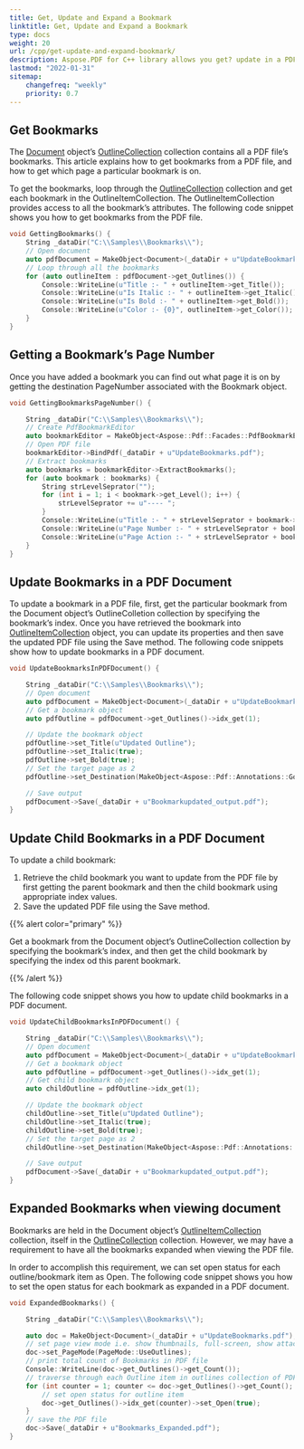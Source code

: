 ```yaml
---
title: Get, Update and Expand a Bookmark 
linktitle: Get, Update and Expand a Bookmark
type: docs
weight: 20
url: /cpp/get-update-and-expand-bookmark/
description: Aspose.PDF for C++ library allows you get? update in a PDF file with our .
lastmod: "2022-01-31"
sitemap:
    changefreq: "weekly"
    priority: 0.7
---
```


## Get Bookmarks

The [Document](https://apireference.aspose.com/pdf/cpp/class/aspose.pdf.document) object’s [OutlineCollection](https://apireference.aspose.com/pdf/cpp/class/aspose.pdf.outline_collection) collection contains all a PDF file’s bookmarks. This article explains how to get bookmarks from a PDF file, and how to get which page a particular bookmark is on.

To get the bookmarks, loop through the [OutlineCollection](https://apireference.aspose.com/pdf/cpp/class/aspose.pdf.outline_collection) collection and get each bookmark in the OutlineItemCollection. The OutlineItemCollection provides access to all the bookmark’s attributes. The following code snippet shows you how to get bookmarks from the PDF file.

```cpp
void GettingBookmarks() {
	String _dataDir("C:\\Samples\\Bookmarks\\");
	// Open document
	auto pdfDocument = MakeObject<Document>(_dataDir + u"UpdateBookmarks.pdf");
	// Loop through all the bookmarks
	for (auto outlineItem : pdfDocument->get_Outlines()) {
		Console::WriteLine(u"Title :- " + outlineItem->get_Title());
		Console::WriteLine(u"Is Italic :- " + outlineItem->get_Italic());
		Console::WriteLine(u"Is Bold :- " + outlineItem->get_Bold());
		Console::WriteLine(u"Color :- {0}", outlineItem->get_Color());
	}
}
```

## Getting a Bookmark’s Page Number

Once you have added a bookmark you can find out what page it is on by getting the destination PageNumber associated with the Bookmark object.

```cpp
void GettingBookmarksPageNumber() {

	String _dataDir("C:\\Samples\\Bookmarks\\");
	// Create PdfBookmarkEditor
	auto bookmarkEditor = MakeObject<Aspose::Pdf::Facades::PdfBookmarkEditor>();
	// Open PDF file
	bookmarkEditor->BindPdf(_dataDir + u"UpdateBookmarks.pdf");
	// Extract bookmarks
	auto bookmarks = bookmarkEditor->ExtractBookmarks();
	for (auto bookmark : bookmarks) {
		String strLevelSeprator("");
		for (int i = 1; i < bookmark->get_Level(); i++) {
			strLevelSeprator += u"---- ";
		}
		Console::WriteLine(u"Title :- " + strLevelSeprator + bookmark->get_Title());
		Console::WriteLine(u"Page Number :- " + strLevelSeprator + bookmark->get_PageNumber());
		Console::WriteLine(u"Page Action :- " + strLevelSeprator + bookmark->get_Action());
	}
}
```

## Update Bookmarks in a PDF Document

To update a bookmark in a PDF file, first, get the particular bookmark from the Document object’s OutlineColletion collection by specifying the bookmark’s index. Once you have retrieved the bookmark into [OutlineItemCollection](https://apireference.aspose.com/pdf/cpp/class/aspose.pdf.outline_item_collection) object, you can update its properties and then save the updated PDF file using the Save method. The following code snippets show how to update bookmarks in a PDF document.

```cpp
void UpdateBookmarksInPDFDocument() {

	String _dataDir("C:\\Samples\\Bookmarks\\");
	// Open document
	auto pdfDocument = MakeObject<Document>(_dataDir + u"UpdateBookmarks.pdf");
	// Get a bookmark object
	auto pdfOutline = pdfDocument->get_Outlines()->idx_get(1);

	// Update the bookmark object
	pdfOutline->set_Title(u"Updated Outline");
	pdfOutline->set_Italic(true);
	pdfOutline->set_Bold(true);
	// Set the target page as 2
	pdfOutline->set_Destination(MakeObject<Aspose::Pdf::Annotations::GoToAction>(pdfDocument->get_Pages()->idx_get(2)));

	// Save output
	pdfDocument->Save(_dataDir + u"Bookmarkupdated_output.pdf");
}
```

## Update Child Bookmarks in a PDF Document

To update a child bookmark:

1. Retrieve the child bookmark you want to update from the PDF file by first getting the parent bookmark and then the child bookmark using appropriate index values.
1. Save the updated PDF file using the Save method.

{{% alert color="primary" %}}

Get a bookmark from the Document object’s OutlineCollection collection by specifying the bookmark’s index, and then get the child bookmark by specifying the index od this parent bookmark.

{{% /alert %}}

The following code snippet shows you how to update child bookmarks in a PDF document.

```cpp
void UpdateChildBookmarksInPDFDocument() {

	String _dataDir("C:\\Samples\\Bookmarks\\");
	// Open document
	auto pdfDocument = MakeObject<Document>(_dataDir + u"UpdateBookmarks.pdf");
	// Get a bookmark object
	auto pdfOutline = pdfDocument->get_Outlines()->idx_get(1);
	// Get child bookmark object
	auto childOutline = pdfOutline->idx_get(1);

	// Update the bookmark object
	childOutline->set_Title(u"Updated Outline");
	childOutline->set_Italic(true);
	childOutline->set_Bold(true);
	// Set the target page as 2
	childOutline->set_Destination(MakeObject<Aspose::Pdf::Annotations::GoToAction>(pdfDocument->get_Pages()->idx_get(2)));

	// Save output
	pdfDocument->Save(_dataDir + u"Bookmarkupdated_output.pdf");
}
```

## Expanded Bookmarks when viewing document

Bookmarks are held in the Document object’s [OutlineItemCollection](https://apireference.aspose.com/pdf/cpp/class/aspose.pdf.outline_item_collection) collection, itself in the [OutlineCollection](https://apireference.aspose.com/pdf/cpp/class/aspose.pdf.outline_collection) collection. However, we may have a requirement to have all the bookmarks expanded when viewing the PDF file.

In order to accomplish this requirement, we can set open status for each outline/bookmark item as Open. The following code snippet shows you how to set the open status for each bookmark as expanded in a PDF document.

```cpp
void ExpandedBookmarks() {

	String _dataDir("C:\\Samples\\Bookmarks\\");

	auto doc = MakeObject<Document>(_dataDir + u"UpdateBookmarks.pdf");
	// set page view mode i.e. show thumbnails, full-screen, show attachment panel
	doc->set_PageMode(PageMode::UseOutlines);
	// print total count of Bookmarks in PDF file
	Console::WriteLine(doc->get_Outlines()->get_Count());
	// traverse through each Outline item in outlines collection of PDF file
	for (int counter = 1; counter <= doc->get_Outlines()->get_Count(); counter++) {
		// set open status for outline item
		doc->get_Outlines()->idx_get(counter)->set_Open(true);
	}
	// save the PDF file
	doc->Save(_dataDir + u"Bookmarks_Expanded.pdf");
}
```
